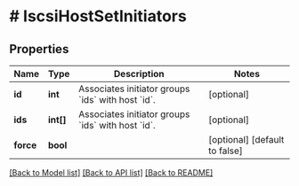 # # IscsiHostSetInitiators

## Properties

Name | Type | Description | Notes
------------ | ------------- | ------------- | -------------
**id** | **int** | Associates initiator groups &#x60;ids&#x60; with host &#x60;id&#x60;. | [optional]
**ids** | **int[]** | Associates initiator groups &#x60;ids&#x60; with host &#x60;id&#x60;. | [optional]
**force** | **bool** |  | [optional] [default to false]

[[Back to Model list]](../../README.md#models) [[Back to API list]](../../README.md#endpoints) [[Back to README]](../../README.md)
